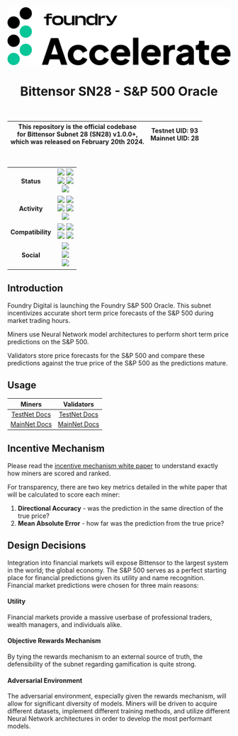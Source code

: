 <div align="center">
<img src="docs/images/accelerate.png" />

# **Bittensor SN28 - S&P 500 Oracle**

<br>

<div align="center">

| This repository is the official codebase<br>for Bittensor Subnet 28 (SN28) v1.0.0+,<br>which was released on February 20th 2024. | **Testnet UID:**  93 <br> **Mainnet UID:**  28 |
| - | - |

</div>

<br>

|     |     |
| :-: | :-: |
| **Status** | <img src="https://img.shields.io/github/v/release/foundryservices/snpOracle?label=Release" height="25"/> <img src="https://img.shields.io/github/actions/workflow/status/foundryservices/snpOracle/ci.yml?label=Build" height="25"/> <br> <a href="https://github.com/pre-commit/pre-commit" target="_blank"> <img src="https://img.shields.io/badge/pre--commit-enabled-brightgreen?logo=pre-commit&logoColor=white&label=Pre-Commit" height="25"/> </a> <a href="https://github.com/psf/black" target="_blank"> <img src="https://img.shields.io/badge/code%20style-black-000000.svg?label=Code%20Style" height="25"/> </a> <br> <img src="https://img.shields.io/github/license/foundryservices/snpOracle?label=License" height="25"/> |
| **Activity** | <img src="https://img.shields.io/github/commit-activity/m/foundryservices/snpOracle?label=Commit%20Activity" height="25"/> <img src="https://img.shields.io/github/commits-since/foundryservices/snpOracle/latest/dev?label=Commits%20Since%20Latest%20Release" height="25"/> <br> <img src="https://img.shields.io/github/release-date/foundryservices/snpOracle?label=Latest%20Release%20Date" height="25"/> <img src="https://img.shields.io/github/last-commit/foundryservices/snpOracle/dev?label=Last%20Commit" height="25"/> <br> <img src="https://img.shields.io/github/contributors/foundryservices/snpOracle?label=Contributors" height="25"/> |
| **Compatibility** | <img src="https://img.shields.io/badge/dynamic/toml?url=https%3A%2F%2Fraw.githubusercontent.com%2Ffoundryservices%2FsnpOracle%2Frefs%2Fheads%2Fdev%2Fpyproject.toml&query=%24.tool.poetry.dependencies.python&logo=python&label=Python&logoColor=yellow" height="25"/> <img src="https://img.shields.io/badge/dynamic/toml?url=https%3A%2F%2Fraw.githubusercontent.com%2Ffoundryservices%2FsnpOracle%2Frefs%2Fheads%2Fdev%2Fpyproject.toml&query=%24.tool.poetry.dependencies.bittensor&prefix=v&label=Bittensor" height="25"/> <br> <img src="https://img.shields.io/badge/dynamic/toml?url=https%3A%2F%2Fraw.githubusercontent.com%2Ffoundryservices%2FsnpOracle%2Frefs%2Fheads%2Fdev%2Fpyproject.toml&query=%24.tool.poetry.dependencies.tensorflow&prefix=v&logo=tensorflow&label=TensorFlow" height="25"/> <img src="https://img.shields.io/badge/dynamic/toml?url=https%3A%2F%2Fraw.githubusercontent.com%2Ffoundryservices%2FsnpOracle%2Frefs%2Fheads%2Fdev%2Fpyproject.toml&query=%24.tool.poetry.dependencies.yfinance&prefix=v&label=yfinance" height="25"/> |
| **Social** | <a href="https://foundrydigital.com/accelerate/" target="_blank"> <img src="https://img.shields.io/website?url=https%3A%2F%2Ffoundrydigital.com%2Faccelerate%2F&up_message=Foundry%20Accelerate&label=Website" height="25"/> </a> <br> <a href="https://taostats.io/validators/5HEo565WAy4Dbq3Sv271SAi7syBSofyfhhwRNjFNSM2gP9M2" target="_blank"> <img src="https://img.shields.io/website?url=https%3A%2F%2Ftaostats.io%2Fvalidators%2Ffoundry%2F&up_message=Foundry%20Accelerate&label=Validator" height="25"/> </a> <br> <a href="https://x.com/FoundryServices?s=20" target="_blank"> <img src="https://img.shields.io/twitter/follow/FoundryServices" height="25"/> </a> |

</div>

## Introduction

Foundry Digital is launching the Foundry S&P 500 Oracle. This subnet incentivizes accurate short term price forecasts of the S&P 500 during market trading hours.

Miners use Neural Network model architectures to perform short term price predictions on the S&P 500.

Validators store price forecasts for the S&P 500 and compare these predictions against the true price of the S&P 500 as the predictions mature.

## Usage

<div align="center">

| Miners | Validators |
| :----: | :--------: |
| [TestNet Docs]() | [TestNet Docs]() |
| [MainNet Docs]() | [MainNet Docs]() |

</div>

## Incentive Mechanism
Please read the [incentive mechanism white paper]() to understand exactly how miners are scored and ranked.

For transparency, there are two key metrics detailed in the white paper that will be calculated to score each miner:
1. **Directional Accuracy** - was the prediction in the same direction of the true price?
2. **Mean Absolute Error** - how far was the prediction from the true price?

## Design Decisions
Integration into financial markets will expose Bittensor to the largest system in the world; the global economy. The S&P 500 serves as a perfect starting place for financial predictions given its utility and name recognition. Financial market predictions were chosen for three main reasons:

#### Utility
Financial markets provide a massive userbase of professional traders, wealth managers, and individuals alike.

#### Objective Rewards Mechanism
By tying the rewards mechanism to an external source of truth, the defensibility of the subnet regarding gamification is quite strong.

#### Adversarial Environment
The adversarial environment, especially given the rewards mechanism, will allow for significant diversity of models. Miners will be driven to acquire different datasets, implement different training methods, and utilize different Neural Network architectures in order to develop the most performant models.
